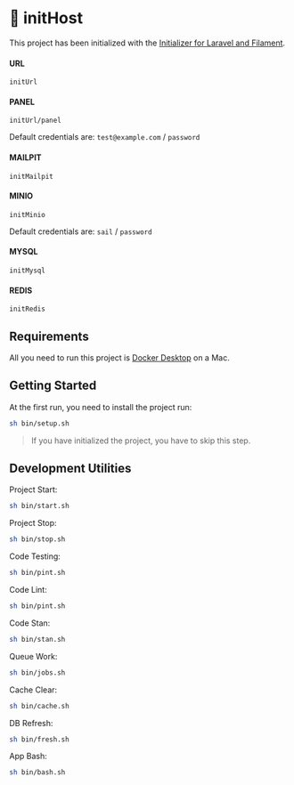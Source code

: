 # 👾 initHost

This project has been initialized with the [Initializer for Laravel and Filament](https://init.web.ap.it/).

#### URL

```
initUrl
```

#### PANEL

```
initUrl/panel
```

Default credentials are: `test@example.com` / `password`

#### MAILPIT

```
initMailpit
```

#### MINIO

```
initMinio
```

Default credentials are: `sail` / `password`

#### MYSQL

```
initMysql
```

#### REDIS

```
initRedis
```

## Requirements

All you need to run this project is [Docker Desktop](https://www.docker.com/products/docker-desktop) on a Mac.

## Getting Started

At the first run, you need to install the project run:

```bash
sh bin/setup.sh
```

> If you have initialized the project, you have to skip this step.

## Development Utilities

Project Start:

```bash
sh bin/start.sh
```

Project Stop:

```bash
sh bin/stop.sh
```

Code Testing:

```bash
sh bin/pint.sh
```

Code Lint:

```bash
sh bin/pint.sh
```

Code Stan:

```bash
sh bin/stan.sh
```

Queue Work:

```bash
sh bin/jobs.sh
```

Cache Clear:

```bash
sh bin/cache.sh
```

DB Refresh:

```bash
sh bin/fresh.sh
```

App Bash:

```bash
sh bin/bash.sh
```
